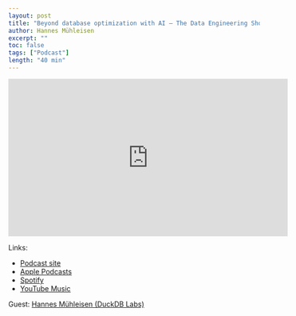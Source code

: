 ```yaml
---
layout: post
title: "Beyond database optimization with AI – The Data Engineering Show"
author: Hannes Mühleisen
excerpt: ""
toc: false
tags: ["Podcast"]
length: "40 min"
---
```


<div class="video-container">
<iframe width="560" height="315" src="https://www.youtube-nocookie.com/embed/AveV-29uXRA?si=sJ9AUiFTxYU59xru" title="YouTube video player" frameborder="0" allow="accelerometer; autoplay; clipboard-write; encrypted-media; gyroscope; picture-in-picture; web-share" referrerpolicy="strict-origin-when-cross-origin" allowfullscreen></iframe>
</div>

Links:

* [Podcast site](https://www.dataengineeringshow.com/e/18pv9vz8-beyond-database-optimization-with-ai)
* [Apple Podcasts](https://podcasts.apple.com/us/podcast/beyond-database-optimization-with-ai/id1561927688?i=1000699859004)
* [Spotify](https://open.spotify.com/episode/2MkvDI6jo6mEkcHuUjhI0w)
* [YouTube Music](https://music.youtube.com/watch?v=AveV-29uXRA&si=uUWDqc11nFFqMABn)

Guest: [Hannes Mühleisen (DuckDB Labs)](https://hannes.muehleisen.org/)
